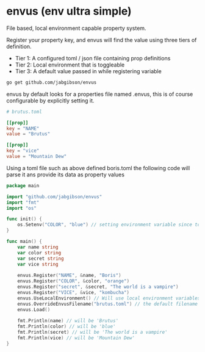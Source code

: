 # envus (env ultra simple)
File based, local environment capable property system.

Register your property key, and envus will find the value using three tiers of definition.

- Tier 1: A configured toml / json file containing prop definitions
- Tier 2: Local environment that is toggleable
- Tier 3: A default value passed in while registering variable


```bash
go get github.com/jabgibson/envus
```

envus by default looks for a properties file named .envus, this is of course
configurable by explicitly setting it.

```toml
# brutus.toml

[[prop]]
key = "NAME"
value = "Brutus"

[[prop]]
key = "vice"
value = "Mountain Dew"
```

Using a toml file such as above defined boris.toml the following code will parse it ans provide its
data as property values


```go
package main

import "github.com/jabgibson/envus"
import "fmt"
import "os"

func init() {
	os.Setenv("COLOR", "blue") // setting environment variable since toml file won't include this value
}

func main() {
	var name string
	var color string
	var secret string
	var vice string
	
	envus.Register("NAME", &name, "Boris")
	envus.Register("COLOR", &color, "orange")
	envus.Register("secret", &secret, "The world is a vampire")
	envus.Register("VICE", &vice, "kombucha")
	envus.UseLocalEnvironment() // Will use local environment variables before resorting to default values [tier 2]
	envus.OverrideEnvusFilename("brutus.toml") // the default filename if .envus if you don't care to override
	envus.Load()
	
	fmt.Println(name) // will be 'Brutus'
	fmt.Println(color) // will be 'blue'
	fmt.Println(secret) // will be 'The world is a vampire'
	fmt.Println(vice) // will be 'Mountain Dew'
}
```